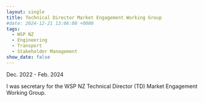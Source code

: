 ```yaml
---
layout: single
title: Technical Director Market Engagement Working Group
#date: 2024-12-21 13:06:00 +0000
tags:
  - WSP NZ
  - Engineering
  - Transport
  - Stakeholder Management
show_date: false
---
```

Dec. 2022 - Feb. 2024

I was secretary for the WSP NZ Technical Director (TD) Market Engagement Working Group.
